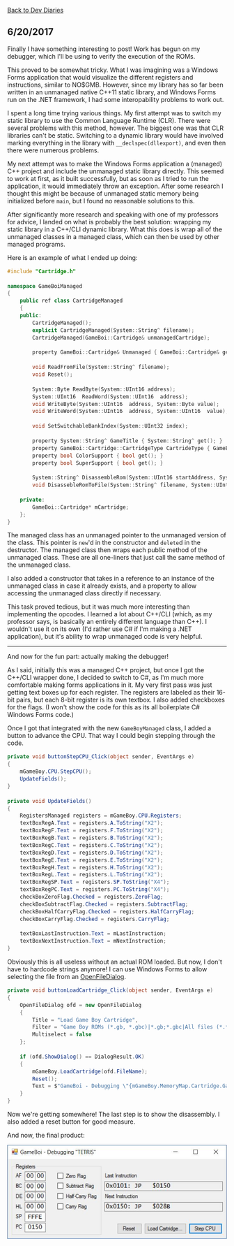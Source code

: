 [Back to Dev Diaries](../DevDiaries.md)
## 6/20/2017

Finally I have something interesting to post! Work has begun on my debugger, which I'll be using to verify the execution of the ROMs.

This proved to be somewhat tricky. What I was imagining was a Windows Forms application that would visualize the different registers and instructions, similar to NO$GMB. However, since my library has so far been written in an unmanaged native C++11 static library, and Windows Forms run on the .NET framework, I had some interopability problems to work out.

I spent a long time trying various things. My first attempt was to switch my static library to use the Common Language Runtime (CLR). There were several problems with this method, however. The biggest one was that CLR libraries can't be static. Switching to a dynamic library would have involved marking everything in the library with `__declspec(dllexport)`, and even then there were numerous problems.

My next attempt was to make the Windows Forms application a (managed) C++ project and include the unmanaged static library directly. This seemed to work at first, as it built successfully, but as soon as I tried to run the application, it would immediately throw an exception. After some research I thought this might be because of unmanaged static memory being initialized before `main`, but I found no reasonable solutions to this.

After significantly more research and speaking with one of my professors for advice, I landed on what is probably the best solution: wrapping my static library in a C++/CLI dynamic library. What this does is wrap all of the unmanaged classes in a managed class, which can then be used by other managed programs.

Here is an example of what I ended up doing:

```c++
#include "Cartridge.h"

namespace GameBoiManaged
{
	public ref class CartridgeManaged
	{
	public:
		CartridgeManaged();
		explicit CartridgeManaged(System::String^ filename);
		CartridgeManaged(GameBoi::Cartridge& unmanagedCartridge);

		property GameBoi::Cartridge& Unmanaged { GameBoi::Cartridge& get(); }

		void ReadFromFile(System::String^ filename);
		void Reset();

		System::Byte ReadByte(System::UInt16 address);
		System::UInt16  ReadWord(System::UInt16  address);
		void WriteByte(System::UInt16  address, System::Byte value);
		void WriteWord(System::UInt16  address, System::UInt16  value);

		void SetSwitchableBankIndex(System::UInt32 index);

		property System::String^ GameTitle { System::String^ get(); }
		property GameBoi::Cartridge::CartridgeType CartrideType { GameBoi::Cartridge::CartridgeType get(); }
		property bool ColorSupport { bool get(); }
		property bool SuperSupport { bool get(); }

		System::String^ DisassembleRom(System::UInt16 startAddress, System::UInt16 length);
		void DisassebleRomToFile(System::String^ filename, System::UInt16 startAddress, System::UInt16 length);

	private:
		GameBoi::Cartridge* mCartridge;
	};
}
```

The managed class has an unmanaged pointer to the unmanaged version of the class. This pointer is `new`'d in the constructor and `delete`d in the destructor. The managed class then wraps each public method of the unmanaged class. These are all one-liners that just call the same method of the unmanaged class.

I also added a constructor that takes in a reference to an instance of the unmanaged class in case it already exists, and a property to allow accessing the unmanaged class directly if necessary.

This task proved tedious, but it was much more interesting than implementing the opcodes. I learned a lot about C++/CLI (which, as my professor says, is basically an entirely different language than C++). I wouldn't use it on its own (I'd rather use C# if I'm making a .NET application), but it's ability to wrap unmanaged code is very helpful.

----

And now for the fun part: actually making the debugger!

As I said, initially this was a managed C++ project, but once I got the C++/CLI wrapper done, I decided to switch to C#, as I'm much more comfortable making forms applications in it. My very first pass was just getting text boxes up for each register. The registers are labeled as their 16-bit pairs, but each 8-bit register is its own textbox. I also added checkboxes for the flags. (I won't show the code for this as its all boilerplate C# Windows Forms code.)

Once I got that integrated with the new `GameBoyManaged` class, I added a button to advance the CPU. That way I could begin stepping through the code.

```C#
private void buttonStepCPU_Click(object sender, EventArgs e)
{
	mGameBoy.CPU.StepCPU();
	UpdateFields();
}

private void UpdateFields()
{
	RegistersManaged registers = mGameBoy.CPU.Registers;
	textBoxRegA.Text = registers.A.ToString("X2");
	textBoxRegF.Text = registers.F.ToString("X2");
	textBoxRegB.Text = registers.B.ToString("X2");
	textBoxRegC.Text = registers.C.ToString("X2");
	textBoxRegD.Text = registers.D.ToString("X2");
	textBoxRegE.Text = registers.E.ToString("X2");
	textBoxRegH.Text = registers.H.ToString("X2");
	textBoxRegL.Text = registers.L.ToString("X2");
	textBoxRegSP.Text = registers.SP.ToString("X4");
	textBoxRegPC.Text = registers.PC.ToString("X4");
	checkBoxZeroFlag.Checked = registers.ZeroFlag;
	checkBoxSubtractFlag.Checked = registers.SubtractFlag;
	checkBoxHalfCarryFlag.Checked = registers.HalfCarryFlag;
	checkBoxCarryFlag.Checked = registers.CarryFlag;

    textBoxLastInstruction.Text = mLastInstruction;
	textBoxNextInstruction.Text = mNextInstruction;
}
```

Obviously this is all useless without an actual ROM loaded. But now, I don't have to hardcode strings anymore! I can use Windows Forms to allow selecting the file from an [OpenFileDialog](https://msdn.microsoft.com/en-us/library/system.windows.forms.openfiledialog(v=vs.110).aspx).

```C#
private void buttonLoadCartridge_Click(object sender, EventArgs e)
{
	OpenFileDialog ofd = new OpenFileDialog
	{
		Title = "Load Game Boy Cartridge",
		Filter = "Game Boy ROMs (*.gb, *.gbc)|*.gb;*.gbc|All files (*.*)|*.*",
		Multiselect = false
	};

	if (ofd.ShowDialog() == DialogResult.OK)
	{
		mGameBoy.LoadCartridge(ofd.FileName);
		Reset();
		Text = $"GameBoi - Debugging \"{mGameBoy.MemoryMap.Cartridge.GameTitle}\""; // this sets the title of the main window
	}
}
```

Now we're getting somewhere! The last step is to show the disassembly. I also added a reset button for good measure.

And now, the final product:

![GameBoi Debugger First Pass](../Resources/DebuggerFirstPass.jpg "Debugger Fist Pass")

